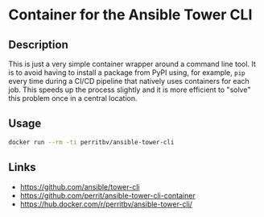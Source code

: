 # Container for the Ansible Tower CLI

## Description

This is just a very simple container wrapper around a command line tool. It is to avoid having to install a package from PyPI using, for example, `pip` every time during a CI/CD pipeline that natively uses containers for each job. This speeds up the process slightly and it is more efficient to "solve" this problem once in a central location.

## Usage

```bash
docker run --rm -ti perritbv/ansible-tower-cli
```

## Links
* https://github.com/ansible/tower-cli
* https://github.com/perrit/ansible-tower-cli-container
* https://hub.docker.com/r/perritbv/ansible-tower-cli/
